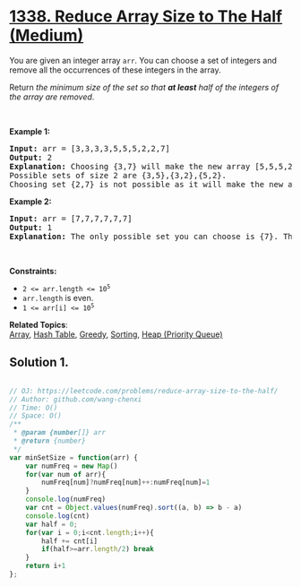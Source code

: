 # [1338. Reduce Array Size to The Half (Medium)](https://leetcode.com/problems/reduce-array-size-to-the-half/)

<p>You are given an integer array <code>arr</code>. You can choose a set of integers and remove all the occurrences of these integers in the array.</p>

<p>Return <em>the minimum size of the set so that <strong>at least</strong> half of the integers of the array are removed</em>.</p>

<p>&nbsp;</p>
<p><strong>Example 1:</strong></p>

<pre><strong>Input:</strong> arr = [3,3,3,3,5,5,5,2,2,7]
<strong>Output:</strong> 2
<strong>Explanation:</strong> Choosing {3,7} will make the new array [5,5,5,2,2] which has size 5 (i.e equal to half of the size of the old array).
Possible sets of size 2 are {3,5},{3,2},{5,2}.
Choosing set {2,7} is not possible as it will make the new array [3,3,3,3,5,5,5] which has a size greater than half of the size of the old array.
</pre>

<p><strong>Example 2:</strong></p>

<pre><strong>Input:</strong> arr = [7,7,7,7,7,7]
<strong>Output:</strong> 1
<strong>Explanation:</strong> The only possible set you can choose is {7}. This will make the new array empty.
</pre>

<p>&nbsp;</p>
<p><strong>Constraints:</strong></p>

<ul>
	<li><code>2 &lt;= arr.length &lt;= 10<sup>5</sup></code></li>
	<li><code>arr.length</code> is even.</li>
	<li><code>1 &lt;= arr[i] &lt;= 10<sup>5</sup></code></li>
</ul>


**Related Topics**:  
[Array](https://leetcode.com/tag/array/), [Hash Table](https://leetcode.com/tag/hash-table/), [Greedy](https://leetcode.com/tag/greedy/), [Sorting](https://leetcode.com/tag/sorting/), [Heap (Priority Queue)](https://leetcode.com/tag/heap-priority-queue/)

## Solution 1.

```js

// OJ: https://leetcode.com/problems/reduce-array-size-to-the-half/
// Author: github.com/wang-chenxi
// Time: O()
// Space: O()
/**
 * @param {number[]} arr
 * @return {number}
 */
var minSetSize = function(arr) {
    var numFreq = new Map()
    for(var num of arr){
        numFreq[num]?numFreq[num]++:numFreq[num]=1
    }
    console.log(numFreq)
    var cnt = Object.values(numFreq).sort((a, b) => b - a)
    console.log(cnt)
    var half = 0;
    for(var i = 0;i<cnt.length;i++){
        half += cnt[i]
        if(half>=arr.length/2) break
    }
    return i+1
};

```